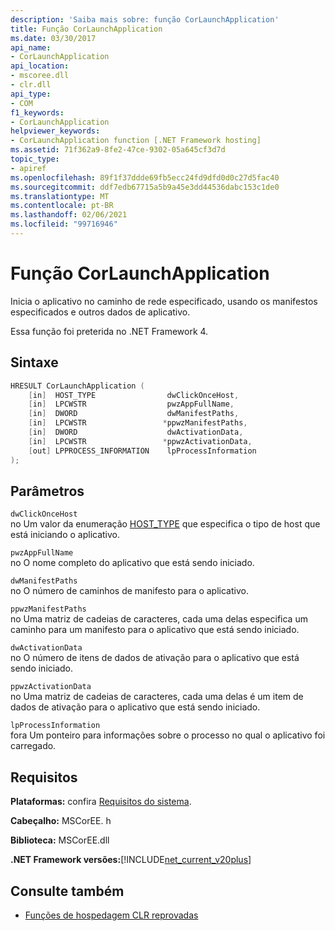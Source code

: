 ```yaml
---
description: 'Saiba mais sobre: função CorLaunchApplication'
title: Função CorLaunchApplication
ms.date: 03/30/2017
api_name:
- CorLaunchApplication
api_location:
- mscoree.dll
- clr.dll
api_type:
- COM
f1_keywords:
- CorLaunchApplication
helpviewer_keywords:
- CorLaunchApplication function [.NET Framework hosting]
ms.assetid: 71f362a9-8fe2-47ce-9302-05a645cf3d7d
topic_type:
- apiref
ms.openlocfilehash: 89f1f37ddde69fb5ecc24fd9dfd0d0c27d5fac40
ms.sourcegitcommit: ddf7edb67715a5b9a45e3dd44536dabc153c1de0
ms.translationtype: MT
ms.contentlocale: pt-BR
ms.lasthandoff: 02/06/2021
ms.locfileid: "99716946"
---
```

# <a name="corlaunchapplication-function"></a>Função CorLaunchApplication

Inicia o aplicativo no caminho de rede especificado, usando os manifestos especificados e outros dados de aplicativo.  
  
 Essa função foi preterida no .NET Framework 4.  
  
## <a name="syntax"></a>Sintaxe  
  
```cpp  
HRESULT CorLaunchApplication (  
    [in]  HOST_TYPE                dwClickOnceHost,  
    [in]  LPCWSTR                  pwzAppFullName,  
    [in]  DWORD                    dwManifestPaths,  
    [in]  LPCWSTR                 *ppwzManifestPaths,  
    [in]  DWORD                    dwActivationData,  
    [in]  LPCWSTR                 *ppwzActivationData,  
    [out] LPPROCESS_INFORMATION    lpProcessInformation  
);  
```  
  
## <a name="parameters"></a>Parâmetros  

 `dwClickOnceHost`  
 no Um valor da enumeração [HOST_TYPE](host-type-enumeration.md) que especifica o tipo de host que está iniciando o aplicativo.  
  
 `pwzAppFullName`  
 no O nome completo do aplicativo que está sendo iniciado.  
  
 `dwManifestPaths`  
 no O número de caminhos de manifesto para o aplicativo.  
  
 `ppwzManifestPaths`  
 no Uma matriz de cadeias de caracteres, cada uma delas especifica um caminho para um manifesto para o aplicativo que está sendo iniciado.  
  
 `dwActivationData`  
 no O número de itens de dados de ativação para o aplicativo que está sendo iniciado.  
  
 `ppwzActivationData`  
 no Uma matriz de cadeias de caracteres, cada uma delas é um item de dados de ativação para o aplicativo que está sendo iniciado.  
  
 `lpProcessInformation`  
 fora Um ponteiro para informações sobre o processo no qual o aplicativo foi carregado.  
  
## <a name="requirements"></a>Requisitos  

 **Plataformas:** confira [Requisitos do sistema](../../get-started/system-requirements.md).  
  
 **Cabeçalho:** MSCorEE. h  
  
 **Biblioteca:** MSCorEE.dll  
  
 **.NET Framework versões:**[!INCLUDE[net_current_v20plus](../../../../includes/net-current-v20plus-md.md)]  
  
## <a name="see-also"></a>Consulte também

- [Funções de hospedagem CLR reprovadas](deprecated-clr-hosting-functions.md)
